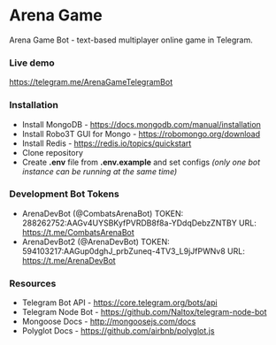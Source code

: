 # Arena Game
Arena Game Bot - text-based multiplayer online game in Telegram.

### Live demo
https://telegram.me/ArenaGameTelegramBot

### Installation
 - Install MongoDB - https://docs.mongodb.com/manual/installation
 - Install Robo3T GUI for Mongo - https://robomongo.org/download
 - Install Redis - https://redis.io/topics/quickstart
 - Clone repository
 - Create **.env** file from **.env.example** and set configs *(only one bot instance can be running at the same time)*
 
### Development Bot Tokens
- ArenaDevBot (@CombatsArenaBot)
    TOKEN: 288262752:AAGv4UYSBKyfPVRDB8f8a-YDdqDebzZNTBY
    URL: https://t.me/CombatsArenaBot
- ArenaDevBot2 (@ArenaDevBot)
    TOKEN: 594103217:AAGup0dghJ_prbZuneq-4TV3_L9jJfPWNv8
    URL: https://t.me/ArenaDevBot

### Resources
- Telegram Bot API - https://core.telegram.org/bots/api
- Telegram Node Bot - https://github.com/Naltox/telegram-node-bot
- Mongoose Docs - http://mongoosejs.com/docs
- Polyglot Docs - https://github.com/airbnb/polyglot.js

